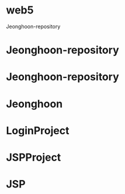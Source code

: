 # web5
 Jeonghoon-repository
# Jeonghoon-repository
# Jeonghoon-repository
# Jeonghoon
# LoginProject
# JSPProject
# JSP
